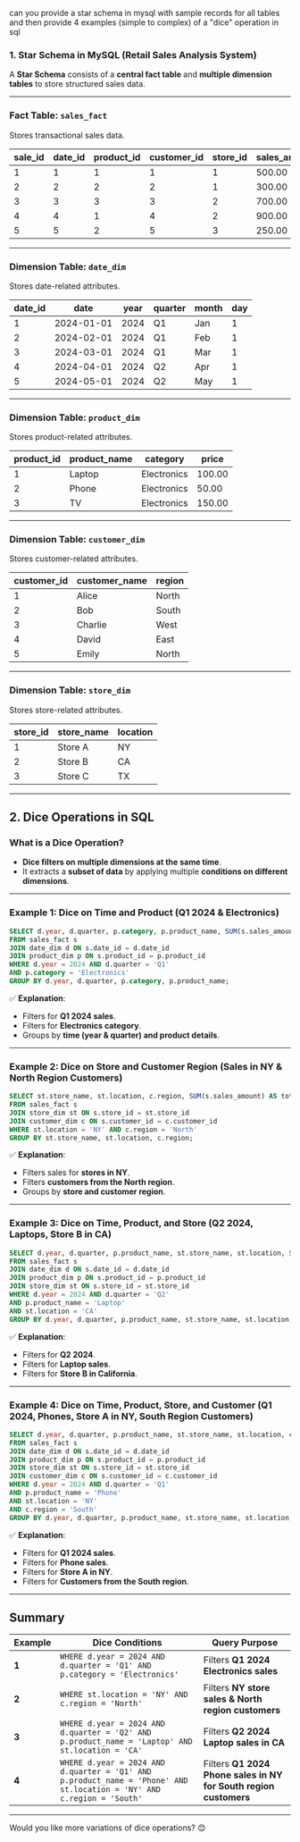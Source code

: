 can you provide a star schema in mysql with sample records for all tables and then provide 4 examples (simple to complex) of a "dice" operation in sql

### **1. Star Schema in MySQL (Retail Sales Analysis System)**  

A **Star Schema** consists of a **central fact table** and **multiple dimension tables** to store structured sales data.

---

### **Fact Table: `sales_fact`**
Stores transactional sales data.

| sale_id | date_id | product_id | customer_id | store_id | sales_amount | quantity_sold |
|---------|---------|------------|-------------|----------|--------------|---------------|
| 1       | 1       | 1          | 1           | 1        | 500.00       | 5             |
| 2       | 2       | 2          | 2           | 1        | 300.00       | 3             |
| 3       | 3       | 3          | 3           | 2        | 700.00       | 7             |
| 4       | 4       | 1          | 4           | 2        | 900.00       | 9             |
| 5       | 5       | 2          | 5           | 3        | 250.00       | 2             |

---

### **Dimension Table: `date_dim`**
Stores date-related attributes.

| date_id | date       | year | quarter | month | day |
|---------|-----------|------|---------|-------|-----|
| 1       | 2024-01-01 | 2024 | Q1      | Jan   | 1   |
| 2       | 2024-02-01 | 2024 | Q1      | Feb   | 1   |
| 3       | 2024-03-01 | 2024 | Q1      | Mar   | 1   |
| 4       | 2024-04-01 | 2024 | Q2      | Apr   | 1   |
| 5       | 2024-05-01 | 2024 | Q2      | May   | 1   |

---

### **Dimension Table: `product_dim`**
Stores product-related attributes.

| product_id | product_name | category  | price  |
|------------|-------------|-----------|--------|
| 1          | Laptop      | Electronics | 100.00 |
| 2          | Phone       | Electronics | 50.00  |
| 3          | TV          | Electronics | 150.00 |

---

### **Dimension Table: `customer_dim`**
Stores customer-related attributes.

| customer_id | customer_name | region   |
|------------|--------------|---------|
| 1          | Alice        | North   |
| 2          | Bob          | South   |
| 3          | Charlie      | West    |
| 4          | David        | East    |
| 5          | Emily        | North   |

---

### **Dimension Table: `store_dim`**
Stores store-related attributes.

| store_id | store_name | location |
|----------|-----------|----------|
| 1        | Store A   | NY       |
| 2        | Store B   | CA       |
| 3        | Store C   | TX       |

---

## **2. Dice Operations in SQL**
### **What is a Dice Operation?**
- **Dice filters on multiple dimensions at the same time**.
- It extracts a **subset of data** by applying multiple **conditions on different dimensions**.

---

### **Example 1: Dice on Time and Product (Q1 2024 & Electronics)**
```sql
SELECT d.year, d.quarter, p.category, p.product_name, SUM(s.sales_amount) AS total_sales
FROM sales_fact s
JOIN date_dim d ON s.date_id = d.date_id
JOIN product_dim p ON s.product_id = p.product_id
WHERE d.year = 2024 AND d.quarter = 'Q1'
AND p.category = 'Electronics'
GROUP BY d.year, d.quarter, p.category, p.product_name;
```
✅ **Explanation**:
- Filters for **Q1 2024 sales**.
- Filters for **Electronics category**.
- Groups by **time (year & quarter) and product details**.

---

### **Example 2: Dice on Store and Customer Region (Sales in NY & North Region Customers)**
```sql
SELECT st.store_name, st.location, c.region, SUM(s.sales_amount) AS total_sales
FROM sales_fact s
JOIN store_dim st ON s.store_id = st.store_id
JOIN customer_dim c ON s.customer_id = c.customer_id
WHERE st.location = 'NY' AND c.region = 'North'
GROUP BY st.store_name, st.location, c.region;
```
✅ **Explanation**:
- Filters sales for **stores in NY**.
- Filters **customers from the North region**.
- Groups by **store and customer region**.

---

### **Example 3: Dice on Time, Product, and Store (Q2 2024, Laptops, Store B in CA)**
```sql
SELECT d.year, d.quarter, p.product_name, st.store_name, st.location, SUM(s.sales_amount) AS total_sales
FROM sales_fact s
JOIN date_dim d ON s.date_id = d.date_id
JOIN product_dim p ON s.product_id = p.product_id
JOIN store_dim st ON s.store_id = st.store_id
WHERE d.year = 2024 AND d.quarter = 'Q2'
AND p.product_name = 'Laptop'
AND st.location = 'CA'
GROUP BY d.year, d.quarter, p.product_name, st.store_name, st.location;
```
✅ **Explanation**:
- Filters for **Q2 2024**.
- Filters for **Laptop sales**.
- Filters for **Store B in California**.

---

### **Example 4: Dice on Time, Product, Store, and Customer (Q1 2024, Phones, Store A in NY, South Region Customers)**
```sql
SELECT d.year, d.quarter, p.product_name, st.store_name, st.location, c.region, SUM(s.sales_amount) AS total_sales
FROM sales_fact s
JOIN date_dim d ON s.date_id = d.date_id
JOIN product_dim p ON s.product_id = p.product_id
JOIN store_dim st ON s.store_id = st.store_id
JOIN customer_dim c ON s.customer_id = c.customer_id
WHERE d.year = 2024 AND d.quarter = 'Q1'
AND p.product_name = 'Phone'
AND st.location = 'NY'
AND c.region = 'South'
GROUP BY d.year, d.quarter, p.product_name, st.store_name, st.location, c.region;
```
✅ **Explanation**:
- Filters for **Q1 2024 sales**.
- Filters for **Phone sales**.
- Filters for **Store A in NY**.
- Filters for **Customers from the South region**.

---

## **Summary**
| **Example** | **Dice Conditions** | **Query Purpose** |
|------------|---------------------|-------------------|
| **1** | `WHERE d.year = 2024 AND d.quarter = 'Q1' AND p.category = 'Electronics'` | Filters **Q1 2024 Electronics sales** |
| **2** | `WHERE st.location = 'NY' AND c.region = 'North'` | Filters **NY store sales & North region customers** |
| **3** | `WHERE d.year = 2024 AND d.quarter = 'Q2' AND p.product_name = 'Laptop' AND st.location = 'CA'` | Filters **Q2 2024 Laptop sales in CA** |
| **4** | `WHERE d.year = 2024 AND d.quarter = 'Q1' AND p.product_name = 'Phone' AND st.location = 'NY' AND c.region = 'South'` | Filters **Q1 2024 Phone sales in NY for South region customers** |

---

Would you like more variations of dice operations? 😊

